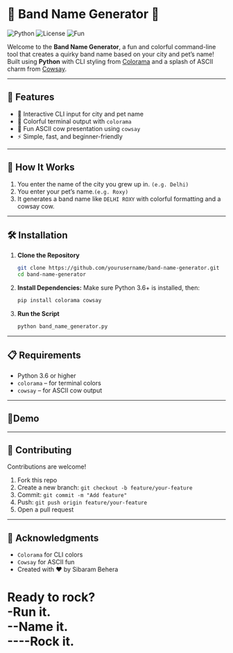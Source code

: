 # 🎸 Band Name Generator 🎤

![Python](https://img.shields.io/badge/Python-3.6%2B-blue)  ![License](https://img.shields.io/badge/License-MIT-green)    ![Fun](https://img.shields.io/badge/Fun-100%25-red)

Welcome to the **Band Name Generator**, a fun and colorful command-line tool that creates a quirky band name based on your city and pet’s name! Built using **Python** with CLI styling from [Colorama](https://pypi.org/project/colorama/) and a splash of ASCII charm from [Cowsay](https://pypi.org/project/cowsay/).

---

## 🚀 Features

- 🎤 Interactive CLI input for city and pet name
- 🎨 Colorful terminal output with `colorama`
- 🐄 Fun ASCII cow presentation using `cowsay`
- ⚡ Simple, fast, and beginner-friendly

---

## 🧠 How It Works

1. You enter the name of the city you grew up in. `(e.g. Delhi)`
2. You enter your pet’s name.`(e.g. Roxy)`
3. It generates a band name like `DELHI ROXY` with colorful formatting and a cowsay cow.

---

## 🛠 Installation

1. **Clone the Repository**
   ```bash
   git clone https://github.com/yourusername/band-name-generator.git
   cd band-name-generator

2. **Install Dependencies:** Make sure Python 3.6+ is installed, then:
   ```bash
   pip install colorama cowsay

3. **Run the Script**
   ```bash
   python band_name_generator.py

---

## 📋 Requirements
- Python 3.6 or higher
- `colorama` – for terminal colors
- `cowsay` – for ASCII cow output
---

## 🎥Demo
[](https://github.com/user-attachments/assets/1acbd677-652f-4661-b9d0-60c9a9e0e816)

---

## 🤝 Contributing
Contributions are welcome!
1. Fork this repo
2. Create a new branch: `git checkout -b feature/your-feature`
3. Commit: `git commit -m "Add feature"`
4. Push: `git push origin feature/your-feature`
5. Open a pull request

---

## 🙌 Acknowledgments
- `Colorama` for CLI colors
- `Cowsay` for ASCII fun
- Created with ❤️ by Sibaram Behera


<h1>Ready to rock?<br>
-Run it.<br>
--Name it.<br>
----Rock it.<br>
